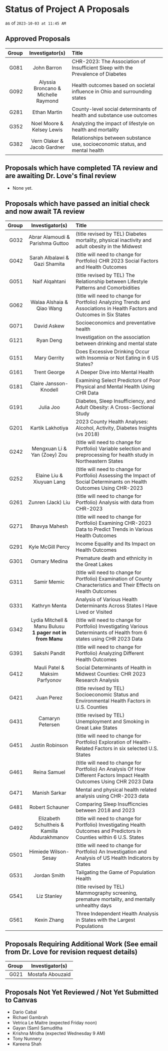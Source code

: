 # Status of Project A Proposals

as of `2023-10-03 at 11:45 AM`

## Approved Proposals

Group | Investigator(s) | Title 
-----: | :----------------------------: | :-------------------------------------------------------------------------------
G081 | John Barron | CHR-2023: The Association of Insufficient Sleep with the Prevalence of Diabetes
G092 | Alyssia Broncano & <br /> Michelle Raymond | Health outcomes based on societal influence in Ohio and surrounding states
G281 | Ethan Martin | County-level social determinants of health and substance use outcomes
G352 | Noel Moore & <br /> Kelsey Lewis | Analyzing the impact of lifestyle on health and mortality
G382 | Vern Olaker & <br /> Jacob Gardner | Relationships between substance use, socioeconomic status, and mental health

## Proposals which have completed TA review and are awaiting Dr. Love's final review

- None yet.


## Proposals which have passed an initial check and now await TA review

Group | Investigator(s) | Title 
-----: | :----------------------------: | :-------------------------------------------------------------------------------
G032 | Abrar Alamoudi & <br /> Parishma Guttoo | (title revised by TEL) Diabetes mortality, physical inactivity and adult obesity in the Midwest
G042 | Sarah Albalawi & <br /> Gazi Shamita | (title will need to change for Portfolio) CHR 2023 Social Factors and Health Outcomes
G051 | Naif Alqahtani | (title revised by TEL) The Relationship between Lifestyle Patterns and Comorbidities
G062 | Walaa Alshaia & <br /> Qiao Wang | (title will need to change for Portfolio) Analyzing Trends and Associations in Health Factors and Outcomes in Six States
G071 | David Askew | Socioeconomics and preventative health
G121 | Ryan Deng | Investigation on the association between drinking and mental state
G151 | Mary Gerrity | Does Excessive Drinking Occur with Insomnia or Not Eating in 6 US States?
G161 | Trent George | A Deeper Dive into Mental Health
G181 | Claire Jansson-Knodell | Examining Select Predictors of Poor Physical and Mental Health Using CHR Data
G191 | Julia Joo | Diabetes, Sleep Insufficiency, and Adult Obesity: A Cross-Sectional Study
G201 | Kartik Lakhotiya | 2023 County Health Analyses: Alcohol, Activity, Diabetes Insights (vs 2018)
G242 | Mengxuan Li & <br /> Yan (Zoey) Zou | (title will need to change for Portfolio) Variable selection and preprocessing for health study in Northeastern States 
G252 | Elaine Liu & <br /> Xiuyuan Lang | (title will need to change for Portfolio) Assessing the Impact of Social Determinants on Health Outcomes Using CHR-2023
G261 | Zunren (Jack) Liu | (title will need to change for Portfolio) Analysis with data from CHR-2023
G271 | Bhavya Mahesh | (title will need to change for Portfolio) Examining CHR-2023 Data to Predict Trends in Various Health Outcomes
G291 | Kyle McGill Percy | Income Equality and Its Impact on Health Outcomes
G301 | Osmary Medina | Premature death and ethnicity in the Great Lakes
G311 | Samir Memic | (title will need to change for Portfolio) Examination of County Characteristics and Their Effects on Health Outcomes
G331 | Kathryn Menta | Analysis of Various Health Determinants Across States I Have Lived or Visited
G342 | Lydia Mitchell & <br /> Manu Bulusu <br /> **1 pager not in from Manu** | (title will need to change for Portfolio) Investigating Various Determinants of Health from 6 states using CHR 2023 Data
G391 | Sakshi Pandit | (title will need to change for Portfolio) Analyzing Different Health Outcomes
G412 | Mauli Patel & <br /> Maksim Parfyonov | Social Determinants of Health in Midwest Counties: CHR 2023 Research Analysis
G421 | Juan Perez | (title revised by TEL) Socioeconomic Status and Environmental Health Factors in U.S. Counties
G431 | Camaryn Petersen | (title revised by TEL) Unemployment and Smoking in Great Lake States
G451 | Justin Robinson | (title will need to change for Portfolio) Exploration of Health-Related Factors in six selected U.S. States
G461 | Reina Samuel | (title will need to change for Portfolio) An Analysis Of How Different Factors Impact Health Outcomes Using CHR 2023 Data
G471 | Manish Sarkar | Mental and physical health related analysis using CHR-2023 data
G481 | Robert Schauner | Comparing Sleep Insufficncies between 2018 and 2023
G492 | Elizabeth Schultheis & <br /> Kamilla Abdurakhmanov | (title will need to change for Portfolio) Investigating Health Outcomes and Predictors in Counties within 6 U.S. States
G501 | Himiede Wilson-Sesay | (title will need to change for Portfolio) An Investigation and Analysis of US Health Indicators by States
G531 | Jordan Smith | Tailgating the Game of Population Health
G541 | Liz Stanley | (title revised by TEL) Mammography screening, premature mortality, and mentally unhealthy days
G561 | Kexin Zhang | Three Independent Health Analysis in States with the Largest Populations

## Proposals Requiring Additional Work (See email from Dr. Love for revision request details)

Group | Investigator(s) 
-----: | :----------------------------: 
G021 | Mostafa Abouzaid

## Proposals Not Yet Reviewed / Not Yet Submitted to Canvas

- Dario Cabal
- Richael Gambrah
- Vetrica Le Maitre (expected Friday noon)
- Gayan (Sam) Samuditha
- Krishna Mridha (expected Wednesday 9 AM)
- Tony Nunnery
- Kareena Shah
